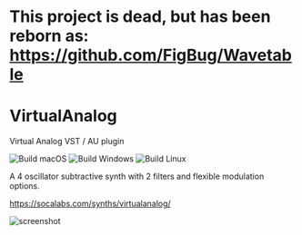 # This project is dead, but has been reborn as: https://github.com/FigBug/Wavetable

# VirtualAnalog
Virtual Analog VST / AU plugin

![Build macOS](https://github.com/FigBug/VirtualAnalog/workflows/Build%20macOS/badge.svg)
![Build Windows](https://github.com/FigBug/VirtualAnalog/workflows/Build%20Windows/badge.svg)
![Build Linux](https://github.com/FigBug/VirtualAnalog/workflows/Build%20Linux/badge.svg)

A 4 oscillator subtractive synth with 2 filters and flexible modulation options.

https://socalabs.com/synths/virtualanalog/

![screenshot](https://socalabs.com/wp-content/uploads/2020/05/va-632x640.png "Screenshot")
